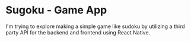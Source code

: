 # Sugoku - Game App

I'm trying to explore making a simple game like sudoku by utilizing a third party API for the backend and frontend using React Native.
